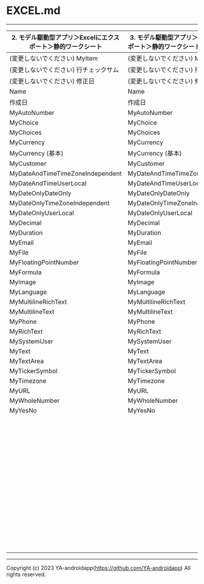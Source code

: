 # EXCEL.md

---

| 2. モデル駆動型アプリ＞Excelにエクスポート＞静的ワークシート | 3. モデル駆動型アプリ＞Excelにエクスポート＞静的ワークシート（ページのみ） | 4. モデル駆動型アプリ＞Excelにエクスポート＞動的ワークシート | 6. モデル駆動型アプリ＞レコードを選択＞Excelにエクスポート |
| ------------------------------------------------------------ | -------------------------------------------------------------------------- | ------------------------------------------------------------ | ---------------------------------------------------------- |
| (変更しないでください) MyItem                                | (変更しないでください) MyItem                                              | (変更しないでください) MyItem                                | (変更しないでください) MyItem                              |
| (変更しないでください) 行チェックサム                        | (変更しないでください) 行チェックサム                                      | (変更しないでください) 行チェックサム                        | (変更しないでください) 行チェックサム                      |
| (変更しないでください) 修正日                                | (変更しないでください) 修正日                                              | (変更しないでください) 修正日                                | (変更しないでください) 修正日                              |
| Name                                                         | Name                                                                       | Name                                                         | Name                                                       |
| 作成日                                                       | 作成日                                                                     | 作成日                                                       | 作成日                                                     |
| MyAutoNumber                                                 | MyAutoNumber                                                               | MyAutoNumber                                                 | MyAutoNumber                                               |
| MyChoice                                                     | MyChoice                                                                   | MyChoice                                                     | MyChoice                                                   |
| MyChoices                                                    | MyChoices                                                                  | MyChoices                                                    | MyChoices                                                  |
| MyCurrency                                                   | MyCurrency                                                                 | MyCurrency                                                   | MyCurrency                                                 |
| MyCurrency (基本)                                            | MyCurrency (基本)                                                          | MyCurrency (基本)                                            | MyCurrency (基本)                                          |
| MyCustomer                                                   | MyCustomer                                                                 | MyCustomer                                                   | MyCustomer                                                 |
| MyDateAndTimeTimeZoneIndependent                             | MyDateAndTimeTimeZoneIndependent                                           | MyDateAndTimeTimeZoneIndependent                             | MyDateAndTimeTimeZoneIndependent                           |
| MyDateAndTimeUserLocal                                       | MyDateAndTimeUserLocal                                                     | MyDateAndTimeUserLocal                                       | MyDateAndTimeUserLocal                                     |
| MyDateOnlyDateOnly                                           | MyDateOnlyDateOnly                                                         | MyDateOnlyDateOnly                                           | MyDateOnlyDateOnly                                         |
| MyDateOnlyTimeZoneIndependent                                | MyDateOnlyTimeZoneIndependent                                              | MyDateOnlyTimeZoneIndependent                                | MyDateOnlyTimeZoneIndependent                              |
| MyDateOnlyUserLocal                                          | MyDateOnlyUserLocal                                                        | MyDateOnlyUserLocal                                          | MyDateOnlyUserLocal                                        |
| MyDecimal                                                    | MyDecimal                                                                  | MyDecimal                                                    | MyDecimal                                                  |
| MyDuration                                                   | MyDuration                                                                 | MyDuration                                                   | MyDuration                                                 |
| MyEmail                                                      | MyEmail                                                                    | MyEmail                                                      | MyEmail                                                    |
| MyFile                                                       | MyFile                                                                     | MyFile                                                       | MyFile                                                     |
| MyFloatingPointNumber                                        | MyFloatingPointNumber                                                      | MyFloatingPointNumber                                        | MyFloatingPointNumber                                      |
| MyFormula                                                    | MyFormula                                                                  | MyFormula                                                    | MyFormula                                                  |
| MyImage                                                      | MyImage                                                                    | MyImage                                                      | MyImage                                                    |
| MyLanguage                                                   | MyLanguage                                                                 | MyLanguage                                                   | MyLanguage                                                 |
| MyMultilineRichText                                          | MyMultilineRichText                                                        | MyMultilineRichText                                          | MyMultilineRichText                                        |
| MyMultilineText                                              | MyMultilineText                                                            | MyMultilineText                                              | MyMultilineText                                            |
| MyPhone                                                      | MyPhone                                                                    | MyPhone                                                      | MyPhone                                                    |
| MyRichText                                                   | MyRichText                                                                 | MyRichText                                                   | MyRichText                                                 |
| MySystemUser                                                 | MySystemUser                                                               | MySystemUser                                                 | MySystemUser                                               |
| MyText                                                       | MyText                                                                     | MyText                                                       | MyText                                                     |
| MyTextArea                                                   | MyTextArea                                                                 | MyTextArea                                                   | MyTextArea                                                 |
| MyTickerSymbol                                               | MyTickerSymbol                                                             | MyTickerSymbol                                               | MyTickerSymbol                                             |
| MyTimezone                                                   | MyTimezone                                                                 | MyTimezone                                                   | MyTimezone                                                 |
| MyURL                                                        | MyURL                                                                      | MyURL                                                        | MyURL                                                      |
| MyWholeNumber                                                | MyWholeNumber                                                              | MyWholeNumber                                                | MyWholeNumber                                              |
| MyYesNo                                                      | MyYesNo                                                                    | MyYesNo                                                      | MyYesNo                                                    |
|                                                              |                                                                            | ステータス                                                   |                                                            |
|                                                              |                                                                            | レコード作成日                                               |                                                            |
|                                                              |                                                                            | 作成者                                                       |                                                            |
|                                                              |                                                                            | 作成者 (代理)                                                |                                                            |
|                                                              |                                                                            | 修正日                                                       |                                                            |
|                                                              |                                                                            | 修正者                                                       |                                                            |
|                                                              |                                                                            | 修正者 (代理)                                                |                                                            |
|                                                              |                                                                            | 所属部署                                                     |                                                            |
|                                                              |                                                                            | 所有者                                                       |                                                            |
|                                                              |                                                                            | 為替レート                                                   |                                                            |
|                                                              |                                                                            | 状態                                                         |                                                            |
|                                                              |                                                                            | 通貨                                                         |

---

Copyright (c) 2023 YA-androidapp(https://github.com/YA-androidapp) All rights reserved.
